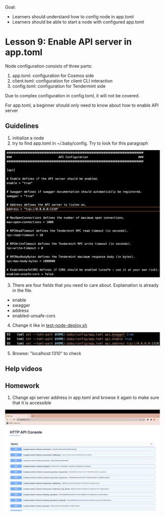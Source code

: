Goal:
* Learners should understand how to config node in app.toml
* Learners should be able to start a node with configured app.toml

# Lesson 9: Enable API server in app.toml

Node configuration consists of three parts:
1. app.toml: configuration for Cosmos side
2. client.toml: configuration for client CLI interaction
3. config.toml: configuration for Tendermint side

Due to complex configuration in config.toml, it will not be covered.

For app.toml, a beginner should only need to know about how to enable API server

## Guidelines

1. initialize a node
2. try to find app.toml in ~/.baby/config. Try to look for this paragraph

![api configuration](images/api_config.png)

3. There are four fields that you need to care about. Explaination is already in the file.
* enable
* swagger
* address
* enabled-unsafe-cors

4. Change it like in [test-node-deploy.sh](../../scripts/test-node-deploy.sh)

![config in script](images/config_in_script.png)

5. Browse: "localhost:1310" to check

## Help videos

## Homework
1. Change api server address in app.toml and browse it again to make sure that it is accessible

![api server](images/api_server.png)